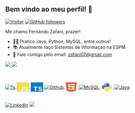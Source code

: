 <h2> Bem vindo ao meu perfil! 🤠 </h2>

[![Visitor](https://visitor-badge.laobi.icu/badge?page_id=FernandoZafani.FernandoZafani)](https://github.com/FernandoZafani) [![GitHub followers](https://img.shields.io/github/followers/FernandoZafani.svg?style=social&label=Follow)](https://github.com/FernandoZafani?tab=followers)

Me chamo Fernando Zafani, prazer! 

- 👨‍💻 Pratico Java, Python, MySQL, entre outros!
- 📚 Atualmente faço Sistemas de Informaçao na ESPM.
- 📩 Fale comigo pelo email: [zafani07@gmail.com](mailto:zafani07@gmail.com)

<div>
  <a href="https://github.com/FernandoZafani">
  <img height="180em" src="https://github-readme-stats.vercel.app/api?username=FernandoZafani&show_icons=true&theme=algolia&include_all_commits=true&count_private=true"/>
  <img height="180em" src="https://github-readme-stats.vercel.app/api/top-langs/?username=FernandoZafani&layout=compact&langs_count=7&theme=algolia"/>
</div>

##

</div>
<div style="display: inline_block"><br>
  <img align="center" alt="Ts" height="30" width="40" src="https://cdn.jsdelivr.net/gh/devicons/devicon/icons/vscode/vscode-original.svg">
  <img align="center" alt="Js" height="30" width="40" src="https://raw.githubusercontent.com/devicons/devicon/master/icons/javascript/javascript-plain.svg">
  <img align="center" alt="Ts" height="30" width="40" src="https://raw.githubusercontent.com/devicons/devicon/master/icons/typescript/typescript-plain.svg">
  <img align="center" alt="Github" height="30" width="40" src="https://cdn.jsdelivr.net/gh/devicons/devicon/icons/github/github-original.svg">
  <img align="center" alt="HTML" height="30" width="40" src="https://raw.githubusercontent.com/devicons/devicon/master/icons/html5/html5-original.svg">
  <img align="center" alt="MySQL" height="30" width="40" src="https://cdn.jsdelivr.net/gh/devicons/devicon/icons/mysql/mysql-original-wordmark.svg">
  <img align="center" alt="Rafa-Python" height="30" width="40" src="https://raw.githubusercontent.com/devicons/devicon/master/icons/python/python-original.svg">
  <img align="center" alt="Java" height="30" width="40" src="https://cdn.jsdelivr.net/gh/devicons/devicon/icons/java/java-original.svg">
 
</div>

</br>

<a href="https://www.linkedin.com/in/fernandozafani/">![LinkedIn](https://img.shields.io/badge/LinkedIn-0077B5?style=for-the-badge&logo=linkedin&logoColor=white)</a>
<a href="https://www.instagram.com/zafani07/" target="_blank"><img src="https://img.shields.io/badge/-Instagram-%23E4405F?style=for-the-badge&logo=instagram&logoColor=white" target="_blank"></a>
